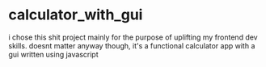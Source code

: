 # calculator_with_gui
i chose this shit project mainly for the purpose of uplifting my frontend dev skills. doesnt matter anyway though, it's a functional calculator app with a gui written using javascript 

